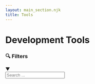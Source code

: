 ```yaml
---
layout: main_section.njk
title: Tools
---
```


# Development Tools

<div class="filter-section">
    <div class="filter-toggle" onclick="toggleFilters()">
        <h3>🔍 Filters</h3>
        <span class="arrow">▼</span>
    </div>
    <div class="filter-content hidden" id="filterContent">
        <div class="search-box">
            <input type="text" id="searchInput" placeholder="Search ..." oninput="itemFilter.filterItems()">
        </div>
        <div class="tag-filters" id="tagFilters">
            <!-- Tags will be populated by JavaScript -->
        </div>
    </div>
</div>

<div class="tools-grid" id="toolsGrid">
    <!-- Tools will be populated by JavaScript -->
</div>

<div class="no-results" id="noResults" style="display: none;">
    No tools found matching your criteria.
</div>

<script src="{{ baseUrl }}/js/item-filter.js"></script>
<script type="module" src="{{ baseUrl }}/js/tools-config.js"></script>
